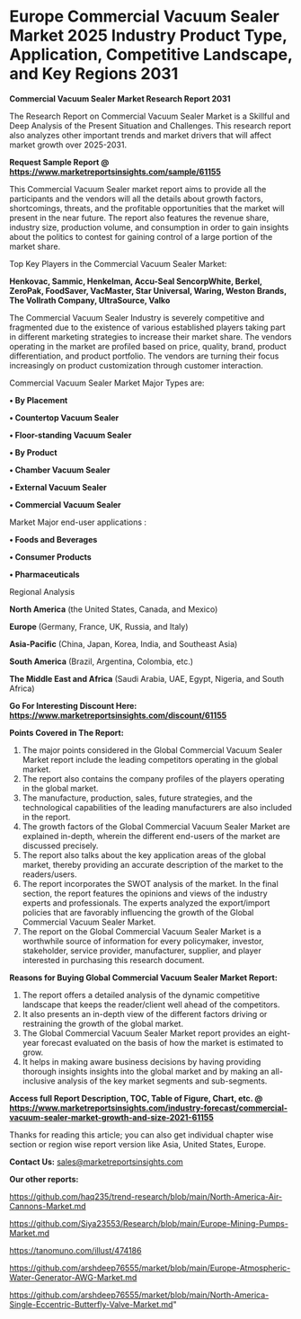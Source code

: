 # Europe Commercial Vacuum Sealer Market 2025 Industry Product Type, Application, Competitive Landscape, and Key Regions 2031

<strong>Commercial Vacuum Sealer Market Research Report 2031</strong>

The Research Report on Commercial Vacuum Sealer Market is a Skillful and Deep Analysis of the Present Situation and Challenges. This research report also analyzes other important trends and market drivers that will affect market growth over 2025-2031.

<strong>Request Sample Report @ <a href=https://www.marketreportsinsights.com/sample/61155>https://www.marketreportsinsights.com/sample/61155</a></strong>

This Commercial Vacuum Sealer market report aims to provide all the participants and the vendors will all the details about growth factors, shortcomings, threats, and the profitable opportunities that the market will present in the near future. The report also features the revenue share, industry size, production volume, and consumption in order to gain insights about the politics to contest for gaining control of a large portion of the market share.

Top Key Players in the Commercial Vacuum Sealer Market:

<strong>Henkovac, Sammic, Henkelman, Accu-Seal SencorpWhite, Berkel, ZeroPak, FoodSaver, VacMaster, Star Universal, Waring, Weston Brands, The Vollrath Company, UltraSource, Valko</strong>

The Commercial Vacuum Sealer Industry is severely competitive and fragmented due to the existence of various established players taking part in different marketing strategies to increase their market share. The vendors operating in the market are profiled based on price, quality, brand, product differentiation, and product portfolio. The vendors are turning their focus increasingly on product customization through customer interaction.

Commercial Vacuum Sealer Market Major Types are:

<strong>• By Placement

• Countertop Vacuum Sealer

• Floor-standing Vacuum Sealer

• By Product

• Chamber Vacuum Sealer

• External Vacuum Sealer

• Commercial Vacuum Sealer</strong>

Market Major end-user applications :

<strong>• Foods and Beverages

• Consumer Products

• Pharmaceuticals</strong>

Regional Analysis

</u><strong><b>North America</b></strong> (the United States, Canada, and Mexico)

<strong><b>Europe </b></strong>(Germany, France, UK, Russia, and Italy)

<strong><b>Asia-Pacific</b></strong> (China, Japan, Korea, India, and Southeast Asia)

<strong><b>South America</b></strong> (Brazil, Argentina, Colombia, etc.)

<strong><b>The Middle East and Africa</b></strong> (Saudi Arabia, UAE, Egypt, Nigeria, and South Africa)

<strong>Go For Interesting Discount Here: <a href=https://www.marketreportsinsights.com/discount/61155>https://www.marketreportsinsights.com/discount/61155</a></strong>

<strong>Points Covered in The Report:</strong>
<ol>
  <li>The major points considered in the Global Commercial Vacuum Sealer Market report include the leading competitors operating in the global market.</li>
  <li>The report also contains the company profiles of the players operating in the global market.</li>
  <li>The manufacture, production, sales, future strategies, and the technological capabilities of the leading manufacturers are also included in the report.</li>
  <li>The growth factors of the Global Commercial Vacuum Sealer Market are explained in-depth, wherein the different end-users of the market are discussed precisely.</li>
  <li>The report also talks about the key application areas of the global market, thereby providing an accurate description of the market to the readers/users.</li>
  <li>The report incorporates the SWOT analysis of the market. In the final section, the report features the opinions and views of the industry experts and professionals. The experts analyzed the export/import policies that are favorably influencing the growth of the Global Commercial Vacuum Sealer Market.</li>
  <li>The report on the Global Commercial Vacuum Sealer Market is a worthwhile source of information for every policymaker, investor, stakeholder, service provider, manufacturer, supplier, and player interested in purchasing this research document.</li>
</ol>
<strong>Reasons for Buying Global Commercial Vacuum Sealer Market Report:</strong>

<ol>
  <li>The report offers a detailed analysis of the dynamic competitive landscape that keeps the reader/client well ahead of the competitors.</li>
  <li>It also presents an in-depth view of the different factors driving or restraining the growth of the global market.</li>
  <li>The Global Commercial Vacuum Sealer Market report provides an eight-year forecast evaluated on the basis of how the market is estimated to grow.</li>
  <li>It helps in making aware business decisions by having providing thorough insights insights into the global market and by making an all-inclusive analysis of the key market segments and sub-segments.</li>
</ol>
<strong>Access full Report Description, TOC, Table of Figure, Chart, etc. @ <a href=https://www.marketreportsinsights.com/industry-forecast/commercial-vacuum-sealer-market-growth-and-size-2021-61155>https://www.marketreportsinsights.com/industry-forecast/commercial-vacuum-sealer-market-growth-and-size-2021-61155</a></strong>


Thanks for reading this article; you can also get individual chapter wise section or region wise report version like Asia, United States, Europe.

<strong>Contact Us:</strong>
sales@marketreportsinsights.com

<strong>Our other reports:</strong>

<a href=https://github.com/haq235/trend-research/blob/main/North-America-Air-Cannons-Market.md>https://github.com/haq235/trend-research/blob/main/North-America-Air-Cannons-Market.md</a>

<a href=https://github.com/Siya23553/Research/blob/main/Europe-Mining-Pumps-Market.md>https://github.com/Siya23553/Research/blob/main/Europe-Mining-Pumps-Market.md</a>

<a href=https://tanomuno.com/illust/474186>https://tanomuno.com/illust/474186</a>

<a href=https://github.com/arshdeep76555/market/blob/main/Europe-Atmospheric-Water-Generator-AWG-Market.md>https://github.com/arshdeep76555/market/blob/main/Europe-Atmospheric-Water-Generator-AWG-Market.md</a>

<a href=https://github.com/arshdeep76555/market/blob/main/North-America-Single-Eccentric-Butterfly-Valve-Market.md>https://github.com/arshdeep76555/market/blob/main/North-America-Single-Eccentric-Butterfly-Valve-Market.md</a>"
